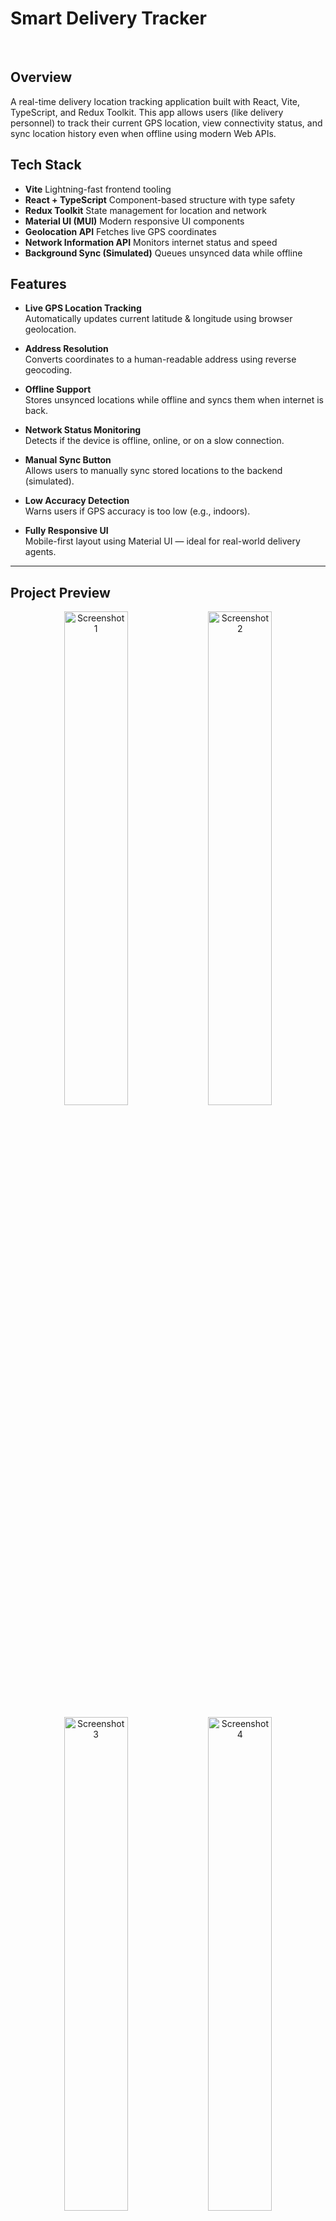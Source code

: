 # Smart Delivery Tracker

<br>

## Overview

A real-time delivery location tracking application built with React, Vite, TypeScript, and Redux Toolkit. This app allows users (like delivery personnel) to track their current GPS location, view connectivity status, and sync location history even when offline using modern Web APIs.

## Tech Stack

- **Vite** Lightning-fast frontend tooling
- **React + TypeScript**  Component-based structure with type safety  
- **Redux Toolkit** State management for location and network 
- **Material UI (MUI)** Modern responsive UI components 
- **Geolocation API** Fetches live GPS coordinates 
- **Network Information API** Monitors internet status and speed 
- **Background Sync (Simulated)** Queues unsynced data while offline
  
## Features

- **Live GPS Location Tracking**  
  Automatically updates current latitude & longitude using browser geolocation.

- **Address Resolution**  
  Converts coordinates to a human-readable address using reverse geocoding.

- **Offline Support**  
  Stores unsynced locations while offline and syncs them when internet is back.

- **Network Status Monitoring**  
  Detects if the device is offline, online, or on a slow connection.

- **Manual Sync Button**  
  Allows users to manually sync stored locations to the backend (simulated).

- **Low Accuracy Detection**  
  Warns users if GPS accuracy is too low (e.g., indoors).

- **Fully Responsive UI**  
  Mobile-first layout using Material UI — ideal for real-world delivery agents.

---

## Project Preview

<p align="center">
  <img src="https://github.com/user-attachments/assets/e10b3fda-558f-4e6d-992f-c6d2f990fa27" alt="Screenshot 1" width="45%" />
  <img src="https://github.com/user-attachments/assets/99454749-0d90-4f1d-bb9e-9822f51c033e" alt="Screenshot 2" width="45%" />
</p>
<p align="center">
  <img src="https://github.com/user-attachments/assets/50869162-a429-40fc-93ff-f947548fb7d2" alt="Screenshot 3" width="45%" />
  <img src="https://github.com/user-attachments/assets/129ce411-d768-45aa-8f2a-a460d4d08853" alt="Screenshot 4" width="45%" />
</p>

## Installation

```bash
git clone https://github.com/ssln-arun/smart-delivery-tracker.git
cd smart-delivery-tracker
npm install
```

## Running the App

```bash
npm run dev
```

Open http://localhost:3000 in your browser.

## Usage

- <strong>Track Live Location:</strong> Automatically updates and displays your location.
- <strong>Sync Locations:</strong> If offline, points are queued. Click “Sync” when back online.
- <strong>Refresh Button:</strong> “Refresh Location” to force an update.
- <strong>Check Address:</strong> Location is shown as both coordinates and a real address.
- <strong>Connectivity Alerts:</strong> See if you're on a slow or disconnected network.
